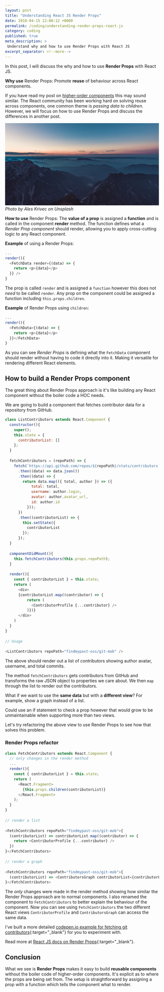 ```yaml
---
layout: post
title: "Understanding React JS Render Props"
date: 2018-04-15 12:00:12 +0000
permalink: /coding/understanding-render-props-react-js
category: coding
published: true
meta_description: >
 Understand why and how to use Render Props with React JS
excerpt_separator: <!--more-->
---
```


In this post, I will discuss the why and how to use **Render Props** with React JS.

**Why use** Render Props: Promote **reuse** of behaviour across React components.

If you have read my post on [higher-order components](/coding/understanding-higher-order-components) this may sound similar. The React community has been working hard on solving reuse across components, one common theme is _passing data to children_. However, we will focus on how to use Render Props and discuss the differences in another post.

<!--more-->

![Slovenia mountain range](/images/slovenia-mountains.jpg)
*Photo by Ales Krivec on Unsplash*

**How to use** Render Props: The **value of a prop** is assigned a **function** and is called in the component **render** method. The function defines what a _Render Prop component_ should render, allowing you to apply cross-cutting logic to any React component.

**Example** of using a Render Props:

```javascript
...
render(){
  <FetchData render={(data) => {
    return <p>{data}</p>
  }} />
}
```

The prop is called `render` and is assigned a `function` however this does not _need_ to be called `render`. Any prop on the component could be assigned a function including `this.props.children`.

**Example** of Render Props using `children`:

```javascript
...
render(){
  <FetchData>{(data) => {
    return <p>{data}</p>
  }}</FetchData>
}
```

As you can see _Render Props_ is defining what the `FetchData` component should render without having to code it directly into it. Making it versatile for rendering different React elements.

## How to build a Render Props component

The great thing about Render Props approach is it's like building any React component without the boiler code a HOC needs.

We are going to build a component that fetches contributor data for a repository from GitHub.

```javascript
class ListContributors extends React.Component {
  constructor(){
    super();
    this.state = {
      contributorList: []
    };
  }

  fetchContributors = (repoPath) => {
    fetch(`https://api.github.com/repos/${repoPath}/stats/contributors`)
      .then((data) => data.json())
      .then((data) => {
        return data.map(({ total, author }) => ({
            total: total,
            username: author.login,
            avatar: author.avatar_url,
            id: author.id
          }));
      })
      .then((contributorList) => {
        this.setState({
          contributorList
        });
      });
  }

  componentDidMount(){
    this.fetchContributors(this.props.repoPath);
  }

  render(){
    const { contributorList } = this.state;
    return (
      <div>
      {contributorList.map((contributor) => {
          return (
            <ContributorProfile {...contributor} />
          )})}
      </div>
    )
  }
}

// Usage

<ListContributors repoPath="findmypast-oss/git-mob" />
```

The above should render out a list of contributors showing author avatar, username, and total commits.

The method `fetchContributors` gets contributors from GitHub and transforms the raw JSON object to properties we care about. We then `map` through the list to render out the contributors.

What if we want to use the **same data** but with a **different view**? For example, show a graph instead of a list.

Could use an if statement to check a prop however that would grow to be unmaintainable when supporting more than two views.

Let's try refactoring the above view to use Render Props to see how that solves this problem.

### Render Props refactor

```javascript
class FetchContributors extends React.Component {
  // only changes in the render method
  ...
  render(){
    const { contributorList } = this.state;
    return (
      <React.Fragment>
        {this.props.children(contributorList)}
      </React.Fragment>
    );
  }
}

// render a list

<FetchContributors repoPath="findmypast-oss/git-mob">{
  (contributorList) => contributorList.map((contributor) => {
    return <ContributorProfile {...contributor} />
  })
}</FetchContributors>

// render a graph

<FetchContributors repoPath="findmypast-oss/git-mob">{
  (contributorList) => <ContributorsGraph contributorList={contributorList} />
}</FetchContributors>
```

The _only_ changes were made in the render method showing how similar the Render Props approach are to normal components. I also renamed the component to `FetchContributors` to better explain the behaviour of the component. Now you can see using `FetchContributors` the two different React views `ContributorProfile` and `ContributorsGraph` can access the same data.

I've built a more detailed [codepen.io example for fetching git contributors](https://codepen.io/rkotze/pen/oqqopQ){:target="\_blank"} for you to experiment with.

Read more at [React JS docs on Render Props](https://reactjs.org/docs/render-props.html){:target="\_blank"}.

## Conclusion

What we see is **Render Props** makes it easy to build **reusable components** without the boiler code of higher-order components. It's explicit as to where the props are being set from. The setup is straightforward by assigning a prop with a function which tells the component what to render.